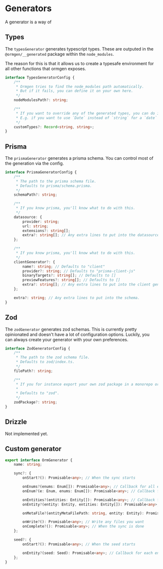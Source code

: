 # Generators

A generator is a way of

## Types

The `typesGenerator` generates typescript types. These are outputed in the `@ormgen/__generated` package within the `node_modules`.

The reason for this is that it allows us to create a typesafe environment for all other functions that ormgen exposes.

```ts
interface TypesGeneratorConfig {
	/**
	 * Ormgen tries to find the node_modules path automatically.
	 * But if it fails, you can define it on your own here.
	 */
	nodeModulesPath?: string;

	/**
	 * If you want to override any of the generated types, you can do it here.
	 * E.g. if you want to use `Date` instead of `string` for a `date` field.
	 */
	customTypes?: Record<string, string>;
}
```

## Prisma

The `prismaGenerator` generates a prisma schema. You can control most of the generation via the config.

```ts
interface PrismaGeneratorConfig {
	/**
	 * The path to the prisma schema file.
	 * Defaults to prisma/schema.prisma.
	 */
	schemaPath?: string;

	/**
	 * If you know prisma, you'll know what to do with this.
	 */
	datasource: {
		provider: string;
		url: string;
		extensions?: string[];
		extra?: string[]; // Any extra lines to put into the datasource field.
	};

	/**
	 * If you know prisma, you'll know what to do with this.
	 */
	clientGenerator?: {
		name?: string; // Defaults to "client"
		provider?: string; // Defaults to "prisma-client-js"
		binaryTargets?: string[]; // Defaults to []
		previewFeatures?: string[]; // Defaults to []
		extra?: string[]; // Any extra lines to put into the client generator field.
	};

	extra?: string; // Any extra lines to put into the schema.
}
```

## Zod

The `zodGenerator` generates zod schemas. This is currently pretty opinionated and doesn't have a lot of configuration options. Luckily, you can always create your generator with your own preferences.

```ts
interface ZodGeneratorConfig {
	/**
	 * The path to the zod schema file.
	 * Defaults to zod/index.ts.
	 */
	filePath?: string;

	/**
	 * If you for instance export your own zod package in a monorepo or whatever, this is where you define it.
	 *
	 * Defaults to "zod".
	 */
	zodPackage?: string;
}
```

## Drizzle

Not implemented yet.

## Custom generator

```ts
export interface OrmGenerator {
	name: string;

	sync?: {
		onStart?(): Promisable<any>; // When the sync starts

		onEnums?(enums: Enum[]): Promisable<any>; // Callback for all enums
		onEnum?(e: Enum, enums: Enum[]): Promisable<any>; // Callback for each enum

		onEntities?(entities: Entity[]): Promisable<any>; // Callback for all entities
		onEntity?(entity: Entity, entities: Entity[]): Promisable<any>; // Callback for each entity

		onMetaFile?(entityMetaFilePath: string, entity: Entity): Promisable<any>; // Callback for each entity meta file

		onWrite?(): Promisable<any>; // Write any files you want
		onComplete?(): Promisable<any>; // When the sync is done
	};

	seed?: {
		onStart?(): Promisable<any>; // When the seed starts

		onEntity?(seed: Seed): Promisable<any>; // Callback for each entity seed
	};
}
```
